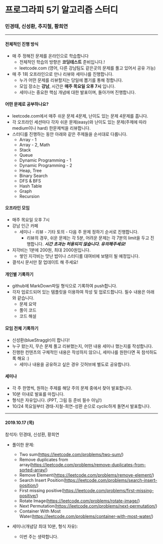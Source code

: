 # 프로그라피 5기 알고리즘 스터디

### 민경태, 신성환, 추지철, 황희연

---



#### 전체적인 진행 방식

- 매 주 정해진 문제를 온라인으로 학습합니다
  - 전체적인 학습의 방향은 **코딩테스트** 준비입니다.!
  - leetcode.com (영어, 다른 강남팀도 같은곳의 문제를 풀고 있어서 공유 가능)
- 매 주 1회 오프라인으로 만나 리뷰와 세미나를 진행합니다.
  - 누가 어떤 문제를 리뷰할지는 당일에 뽑기를 통해 정합니다.
  - 모임 장소는 **강남**, 시간은 **매주 목요일 오후 7시** 입니다.
  - 세미나는 중요한 핵심 개념에 대한 발표이며, 돌아가며 진행합니다. 



#### 어떤 문제로 공부하나요?

- leetcode.com에서 매주 쉬운 문제 4문제, 난이도 있는 문제 4문제를 풉니다.
- 각 오프라인 세션마다 각자 쉬운 문제(easy)와 난이도 있는 문제(주제에 따라 medium이나 hard) 한문제씩을 리뷰합니다.
- 스터디를 진행하는 동안 아래와 같은 주제들을 순서대로 다룹니다. 
  - Array - 1
  - Array - 2, Math
  - Stack
  - Queue
  - Dynamic Programming - 1
  - Dynamic Programming - 2
  - Heap, Tree
  - Binary Search
  - DFS & BFS
  - Hash Table
  - Graph
  - Recursion



#### 오프라인 모임

- 매주 목요일 오후 7시
- 강남 인근 카페
  - 세미나 - 리뷰 - 기타 토의 - 다음 주 문제 정하기 순서로 진행합니다.
    - 리뷰의 경우, 쉬운 문제는 각 5분, 어려운 문제는 각 7분의 limit을 두고 진행합니다. ***시간 초과는 허용되지 않습니다. 유의해주세요!***
- 지각비는 1분에 200원, 최대 2000원입니다.  
  - 쌓인 지각비는 맛난 밥이나 스터디룸 대여비에 보탬이 될 예정입니다.
- 결석시 문서만 잘 업데이트 해 주세요!





#### 개인별 기록하기

- github에 MarkDown파일 형식으로 기록하여 push합니다. 
- 각자 업로드되어 있는 템플릿을 이용하여 작성 및 업로드합니다. 필수 내용은 아래와 같습니다. 
  - 문제 요약
  - 풀이 코드
  - 코드 해설



#### 모임 전체 기록하기

- 신성환(blueStragglr)이 합니다!
- 누구 왔는지, 무슨 문제 풀고 리뷰했는지, 어떤 내용 세미나 했는지를 작성합니다. 
- 진행한 컨텐츠의 구체적인 내용은 작성하지 않으니, 세미나를 원한다면 꼭 참석하도록 해요 :)
  - 세미나 내용을 공유하고 싶은 경우 깃허브에 별도로 공유합니다. 



#### 세미나

- 각 주 한명씩, 원하는 주제를 해당 주의 문제 중에서 찾아 발표합니다.
- 10분 이내로 발표를 마칩니다.
- 형식은 자유입니다. (PPT, 그림 등 준비 필수 아님!)
- 10/24 목요일부터 경태-지철-희연-성환 순으로 cyclic하게 돌면서 발표합니다. 



---



#### 2019.10.17 (목)

참석자: 민경태, 신성환, 황희연

- 풀이한 문제:

  - Two sum(https://leetcode.com/problems/two-sum/)
  - Remove duplicates from array(https://leetcode.com/problems/remove-duplicates-from-sorted-array/)
  - Remove Element(https://leetcode.com/problems/remove-element/)
  - Search Insert Position(https://leetcode.com/problems/search-insert-position/) 
  - First missing positive(https://leetcode.com/problems/first-missing-positive/)
  - Rotate Image(https://leetcode.com/problems/rotate-image/)
  - Next Permutation(https://leetcode.com/problems/next-permutation/)
  - Container With Most Water(https://leetcode.com/problems/container-with-most-water/) 

- 세미나(개념당 최대 10분, 형식 자유):
  - 이번 주는 생략합니다. 







